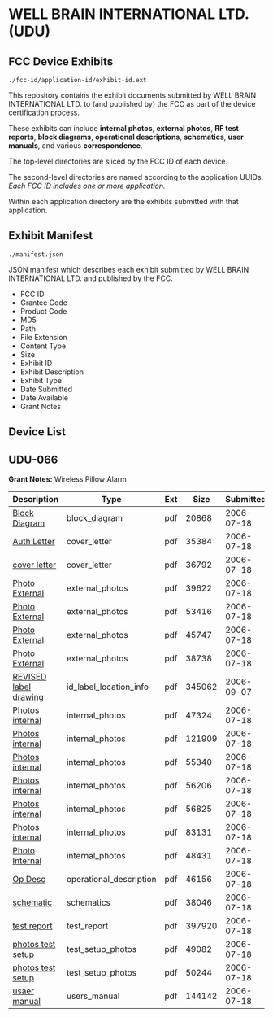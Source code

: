# WELL BRAIN INTERNATIONAL LTD. (UDU)
## FCC Device Exhibits

```
./fcc-id/application-id/exhibit-id.ext
```

This repository contains the exhibit documents submitted by WELL BRAIN INTERNATIONAL LTD. to (and published by) the FCC as part of the device certification process.

These exhibits can include **internal photos**, **external photos**, **RF test reports**, **block diagrams**, **operational descriptions**, **schematics**, **user manuals**, and various **correspondence**.

The top-level directories are sliced by the FCC ID of each device.

The second-level directories are named according to the application UUIDs. *Each FCC ID includes one or more application.*

Within each application directory are the exhibits submitted with that application. 

## Exhibit Manifest

```
./manifest.json
```

JSON manifest which describes each exhibit submitted by WELL BRAIN INTERNATIONAL LTD. and published by the FCC.

- FCC ID
- Grantee Code
- Product Code
- MD5
- Path
- File Extension
- Content Type
- Size
- Exhibit ID
- Exhibit Description
- Exhibit Type
- Date Submitted
- Date Available
- Grant Notes

## Device List
## UDU-066
**Grant Notes:** Wireless Pillow Alarm

| Description | Type | Ext | Size | Submitted | Available |
| ----------- | ---- | --- | ---- | --------- | --------- |
| [Block Diagram](UDU-066/27d59143205277a54dc145b8a58132e3/682620.pdf) | block_diagram | pdf | 20868 | 2006-07-18 | 2006-07-19 |
| [Auth Letter](UDU-066/27d59143205277a54dc145b8a58132e3/682621.pdf) | cover_letter | pdf | 35384 | 2006-07-18 | 2006-07-19 |
| [cover letter](UDU-066/27d59143205277a54dc145b8a58132e3/682622.pdf) | cover_letter | pdf | 36792 | 2006-07-18 | 2006-07-19 |
| [Photo External](UDU-066/27d59143205277a54dc145b8a58132e3/682623.pdf) | external_photos | pdf | 39622 | 2006-07-18 | 2006-07-19 |
| [Photo External](UDU-066/27d59143205277a54dc145b8a58132e3/682624.pdf) | external_photos | pdf | 53416 | 2006-07-18 | 2006-07-19 |
| [Photo External](UDU-066/27d59143205277a54dc145b8a58132e3/682625.pdf) | external_photos | pdf | 45747 | 2006-07-18 | 2006-07-19 |
| [Photo External](UDU-066/27d59143205277a54dc145b8a58132e3/682626.pdf) | external_photos | pdf | 38738 | 2006-07-18 | 2006-07-19 |
| [REVISED label drawing](UDU-066/27d59143205277a54dc145b8a58132e3/701851.pdf) | id_label_location_info | pdf | 345062 | 2006-09-07 | 2006-07-19 |
| [Photos internal](UDU-066/27d59143205277a54dc145b8a58132e3/682627.pdf) | internal_photos | pdf | 47324 | 2006-07-18 | 2006-07-19 |
| [Photos internal](UDU-066/27d59143205277a54dc145b8a58132e3/682628.pdf) | internal_photos | pdf | 121909 | 2006-07-18 | 2006-07-19 |
| [Photos internal](UDU-066/27d59143205277a54dc145b8a58132e3/682629.pdf) | internal_photos | pdf | 55340 | 2006-07-18 | 2006-07-19 |
| [Photos internal](UDU-066/27d59143205277a54dc145b8a58132e3/682630.pdf) | internal_photos | pdf | 56206 | 2006-07-18 | 2006-07-19 |
| [Photos internal](UDU-066/27d59143205277a54dc145b8a58132e3/682631.pdf) | internal_photos | pdf | 56825 | 2006-07-18 | 2006-07-19 |
| [Photos internal](UDU-066/27d59143205277a54dc145b8a58132e3/682632.pdf) | internal_photos | pdf | 83131 | 2006-07-18 | 2006-07-19 |
| [Photo Internal](UDU-066/27d59143205277a54dc145b8a58132e3/682638.pdf) | internal_photos | pdf | 48431 | 2006-07-18 | 2006-07-19 |
| [Op Desc](UDU-066/27d59143205277a54dc145b8a58132e3/682640.pdf) | operational_description | pdf | 46156 | 2006-07-18 | 2006-07-19 |
| [schematic](UDU-066/27d59143205277a54dc145b8a58132e3/682641.pdf) | schematics | pdf | 38046 | 2006-07-18 | 2006-07-19 |
| [test report](UDU-066/27d59143205277a54dc145b8a58132e3/682642.pdf) | test_report | pdf | 397920 | 2006-07-18 | 2006-07-19 |
| [photos test setup](UDU-066/27d59143205277a54dc145b8a58132e3/682643.pdf) | test_setup_photos | pdf | 49082 | 2006-07-18 | 2006-07-19 |
| [photos test setup](UDU-066/27d59143205277a54dc145b8a58132e3/682644.pdf) | test_setup_photos | pdf | 50244 | 2006-07-18 | 2006-07-19 |
| [usaer manual](UDU-066/27d59143205277a54dc145b8a58132e3/682645.pdf) | users_manual | pdf | 144142 | 2006-07-18 | 2006-07-19 |
